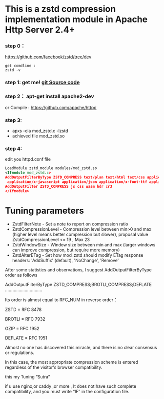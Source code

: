 # This is a zstd compression implementation module in Apache Http Server 2.4+

### step 0：
https://github.com/facebook/zstd/tree/dev

    get comdline :
    zstd -v
 
### step 1: get me! [git Source code](https://github.com/foglede/mod_zstd/)

### step 2：  apt-get install apache2-dev   
 or Compile : https://github.com/apache/httpd

### step 3:
- apxs -cia mod_zstd.c -lzstd
- achieved file mod_zstd.so 

### step 4:
edit you httpd.conf file 

```xml
LoadModule zstd_module modules/mod_zstd.so
<Ifmodule mod_zstd.c>
AddOutputFilterByType ZSTD_COMPRESS text/plan text/html text/css application/wasm
 application/x-javascript application/json application/x-font-ttf application/vnd.ms-fontobject
AddOutputFilter ZSTD_COMPRESS js css wasm hdr cr3
</Ifmodule>
```

# Tuning parameters
 - ZstdFilterNote - Set a note to report on compression ratio
 - ZstdCompressionLevel - Compression level between min>0 and max (higher level means better compression but slower),
proposal value ZstdCompressionLevel <= 19 , Max 23
 - ZstdWindowSize - Window size between min and max (larger windows can improve compression, but require more memory)
 - ZstdAlterETag - Set how mod_zstd should modify ETag response headers: 'AddSuffix' (default), 'NoChange', 'Remove'

After some statistics and observations, I suggest AddOutputFilterByType order as follows

 AddOutputFilterByType ZSTD_COMPRESS;BROTLI_COMPRESS;DEFLATE …………………………
 
Its order is almost equal to RFC_NUM in reverse order：

ZSTD = RFC 8478

BROTLI = RFC 7932

 GZIP = RFC 1952
 
DEFLATE = RFC 1951

Almost no one has discovered this miracle, and there is no clear consensus or regulations.  

In this case, the most appropriate compression scheme is entered regardless of the visitor's browser compatibility.

this my Tuning “Sutra”

if u use nginx,or caddy ,or more , It does not have such complete compatibility, and you must write “IF” in the configuration file.


